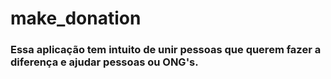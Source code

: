 # make_donation

### Essa aplicação tem intuito de unir pessoas que querem fazer a diferença e ajudar pessoas ou ONG's. 
